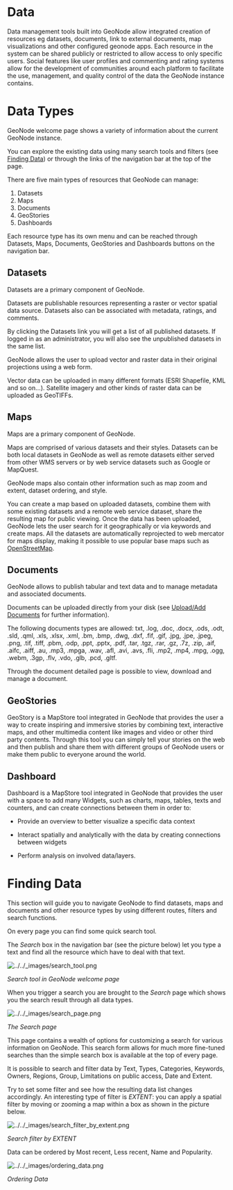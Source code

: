 # Data[](https://docs.geonode.org/en/4.3.0/usage/data/index.html#data "Permalink to this heading")

Data management tools built into GeoNode allow integrated creation of resources eg datasets, documents, link to external documents, map visualizations and other configured geonode apps. Each resource in the system can be shared publicly or restricted to allow access to only specific users. Social features like user profiles and commenting and rating systems allow for the development of communities around each platform to facilitate the use, management, and quality control of the data the GeoNode instance contains.

# Data Types[](https://docs.geonode.org/en/4.3.0/usage/data/data_types.html#data-types "Permalink to this heading")

GeoNode welcome page shows a variety of information about the current GeoNode instance.

You can explore the existing data using many search tools and filters (see [Finding Data](https://docs.geonode.org/en/4.3.0/usage/data/finding_data.html#finding-data)) or through the links of the navigation bar at the top of the page.

There are five main types of resources that GeoNode can manage:

1. Datasets
2. Maps
3. Documents
4. GeoStories
5. Dashboards

Each resource type has its own menu and can be reached through Datasets, Maps, Documents, GeoStories and Dashboards buttons on the navigation bar.

## Datasets[](https://docs.geonode.org/en/4.3.0/usage/data/data_types.html#datasets "Permalink to this heading")

Datasets are a primary component of GeoNode.

Datasets are publishable resources representing a raster or vector spatial data source. Datasets also can be associated with metadata, ratings, and comments.

By clicking the Datasets link you will get a list of all published datasets. If logged in as an administrator, you will also see the unpublished datasets in the same list.

GeoNode allows the user to upload vector and raster data in their original projections using a web form.

Vector data can be uploaded in many different formats (ESRI Shapefile, KML and so on…). Satellite imagery and other kinds of raster data can be uploaded as GeoTIFFs.

## Maps[](https://docs.geonode.org/en/4.3.0/usage/data/data_types.html#maps "Permalink to this heading")

Maps are a primary component of GeoNode.

Maps are comprised of various datasets and their styles. Datasets can be both local datasets in GeoNode as well as remote datasets either served from other WMS servers or by web service datasets such as Google or MapQuest.

GeoNode maps also contain other information such as map zoom and extent, dataset ordering, and style.

You can create a map based on uploaded datasets, combine them with some existing datasets and a remote web service dataset, share the resulting map for public viewing. Once the data has been uploaded, GeoNode lets the user search for it geographically or via keywords and create maps. All the datasets are automatically reprojected to web mercator for maps display, making it possible to use popular base maps such as [OpenStreetMap](https://www.openstreetmap.org).

## Documents[](https://docs.geonode.org/en/4.3.0/usage/data/data_types.html#documents "Permalink to this heading")

GeoNode allows to publish tabular and text data and to manage metadata and associated documents.

Documents can be uploaded directly from your disk (see [Upload/Add Documents](https://docs.geonode.org/en/4.3.0/usage/managing_documents/uploading_documents.html#uploading-documents) for further information).

The following documents types are allowed: txt, .log, .doc, .docx, .ods, .odt, .sld, .qml, .xls, .xlsx, .xml, .bm, .bmp, .dwg, .dxf, .fif, .gif, .jpg, .jpe, .jpeg, .png, .tif, .tiff, .pbm, .odp, .ppt, .pptx, .pdf, .tar, .tgz, .rar, .gz, .7z, .zip, .aif, .aifc, .aiff, .au, .mp3, .mpga, .wav, .afl, .avi, .avs, .fli, .mp2, .mp4, .mpg, .ogg, .webm, .3gp, .flv, .vdo, .glb, .pcd, .gltf.

Through the document detailed page is possible to view, download and manage a document.

## GeoStories[](https://docs.geonode.org/en/4.3.0/usage/data/data_types.html#geostories "Permalink to this heading")

GeoStory is a MapStore tool integrated in GeoNode that provides the user a way to create inspiring and immersive stories by combining text, interactive maps, and other multimedia content like images and video or other third party contents. Through this tool you can simply tell your stories on the web and then publish and share them with different groups of GeoNode users or make them public to everyone around the world.

## Dashboard[](https://docs.geonode.org/en/4.3.0/usage/data/data_types.html#dashboard "Permalink to this heading")

Dashboard is a MapStore tool integrated in GeoNode that provides the user with a space to add many Widgets, such as charts, maps, tables, texts and counters, and can create connections between them in order to:

- Provide an overview to better visualize a specific data context

- Interact spatially and analytically with the data by creating connections between widgets

- Perform analysis on involved data/layers.


# Finding Data[](https://docs.geonode.org/en/4.3.0/usage/data/finding_data.html#finding-data "Permalink to this heading")

This section will guide you to navigate GeoNode to find datasets, maps and documents and other resource types by using different routes, filters and search functions.

On every page you can find some quick search tool.

The _Search_ box in the navigation bar (see the picture below) let you type a text and find all the resource which have to deal with that text.

![../../_images/search_tool.png](https://docs.geonode.org/en/4.3.0/_images/search_tool.png)

_Search tool in GeoNode welcome page_[](https://docs.geonode.org/en/4.3.0/usage/data/finding_data.html#id2 "Permalink to this image")

When you trigger a search you are brought to the _Search_ page which shows you the search result through all data types.

![../../_images/search_page.png](https://docs.geonode.org/en/4.3.0/_images/search_page.png)

_The Search page_[](https://docs.geonode.org/en/4.3.0/usage/data/finding_data.html#id3 "Permalink to this image")

This page contains a wealth of options for customizing a search for various information on GeoNode. This search form allows for much more fine-tuned searches than the simple search box is available at the top of every page.

It is possible to search and filter data by Text, Types, Categories, Keywords, Owners, Regions, Group, Limitations on public access, Date and Extent.

Try to set some filter and see how the resulting data list changes accordingly. An interesting type of filter is _EXTENT_: you can apply a spatial filter by moving or zooming a map within a box as shown in the picture below.

![../../_images/search_filter_by_extent.png](https://docs.geonode.org/en/4.3.0/_images/search_filter_by_extent.png)

_Search filter by EXTENT_[](https://docs.geonode.org/en/4.3.0/usage/data/finding_data.html#id4 "Permalink to this image")

Data can be ordered by Most recent, Less recent, Name and Popularity.

![../../_images/ordering_data.png](https://docs.geonode.org/en/4.3.0/_images/ordering_data.png)

_Ordering Data_[](https://docs.geonode.org/en/4.3.0/usage/data/finding_data.html#id5 "Permalink to this image")